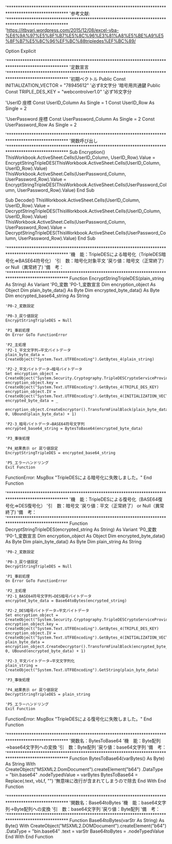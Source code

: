 '***************************************************************************************************
'参考文献:
'***************************************************************************************************
'https://itbyari.wordpress.com/2015/12/08/excel-vba-%E6%9A%97%E5%8F%B7%E5%8C%96%E3%81%A8%E5%BE%A9%E5%8F%B7%E5%8C%96%EF%BC%88tripledes%EF%BC%89/




Option Explicit

'***************************************************************************************************
'定数宣言
'***************************************************************************************************
'初期ベクトル
Public Const INITIALIZATION_VECTOR = "78945612" '必ず8文字分
'暗号用共通鍵
Public Const TRIPLE_DES_KEY = "webcontrolver1.0" '必ず16文字分

'UserID 座標
Const UserID_Column As Single = 1
Const UserID_Row As Single = 2

'UserPassword 座標
Const UserPassword_Column As Single = 2
Const UserPassword_Row As Single = 2

'***************************************************************************************************
'関数呼び出し
'***************************************************************************************************
Sub Encryption()
    ThisWorkbook.ActiveSheet.Cells(UserID_Column, UserID_Row).Value = EncryptStringTripleDES(ThisWorkbook.ActiveSheet.Cells(UserID_Column, UserID_Row).Value)
    ThisWorkbook.ActiveSheet.Cells(UserPassword_Column, UserPassword_Row).Value = EncryptStringTripleDES(ThisWorkbook.ActiveSheet.Cells(UserPassword_Column, UserPassword_Row).Value)
End Sub

Sub Decode()
    ThisWorkbook.ActiveSheet.Cells(UserID_Column, UserID_Row).Value = DecryptStringTripleDES(ThisWorkbook.ActiveSheet.Cells(UserID_Column, UserID_Row).Value)
    ThisWorkbook.ActiveSheet.Cells(UserPassword_Column, UserPassword_Row).Value = DecryptStringTripleDES(ThisWorkbook.ActiveSheet.Cells(UserPassword_Column, UserPassword_Row).Value)
End Sub

'***************************************************************************************************
'機　能：TripleDESによる暗号化（TripleDES暗号化⇒BASE64符号化）
'引　数：暗号化対象平文
'戻り値：暗号文（正常終了） or Null（異常終了)
'備　考：
'***************************************************************************************************
Function EncryptStringTripleDES(plain_string As String) As Variant
    'P0_変数
    'P0-1_変数宣言
    Dim encryption_object As Object
    Dim plain_byte_data() As Byte
    Dim encrypted_byte_data() As Byte
    Dim encrypted_base64_string As String
    
    'P0-2_変数設定
    
    'P0-3_戻り値設定
    EncryptStringTripleDES = Null
    
    'P1_事前処理
    On Error GoTo FunctionError
    
    'P2_主処理
    'P2-1_平文文字列⇒平文バイトデータ
    plain_byte_data = CreateObject("System.Text.UTF8Encoding").GetBytes_4(plain_string)
    
    'P2-2_平文バイトデータ⇒暗号バイトデータ
    Set encryption_object = CreateObject("System.Security.Cryptography.TripleDESCryptoServiceProvider")
    encryption_object.key = CreateObject("System.Text.UTF8Encoding").GetBytes_4(TRIPLE_DES_KEY)
    encryption_object.IV = CreateObject("System.Text.UTF8Encoding").GetBytes_4(INITIALIZATION_VECTOR)
    encrypted_byte_data = _
            encryption_object.CreateEncryptor().TransformFinalBlock(plain_byte_data, 0, UBound(plain_byte_data) + 1)
    
    'P2-3_暗号バイトデータ⇒BASE64符号文字列
    encrypted_base64_string = BytesToBase64(encrypted_byte_data)

    'P3_事後処理
    
    'P4_結果表示 or 戻り値設定
    EncryptStringTripleDES = encrypted_base64_string
    
    'P5_エラーハンドリング
    Exit Function
FunctionError:
    MsgBox "TripleDESによる暗号化に失敗しました。"
End Function

'***************************************************************************************************
'機　能：TripleDESによる復号化（BASE64復号化⇒DES復号化）
'引　数：暗号文
'戻り値：平文（正常終了） or Null（異常終了)
'備　考：
'***************************************************************************************************
Function DecryptStringTripleDES(encrypted_string As String) As Variant
    'P0_変数
    'P0-1_変数宣言
    Dim encryption_object As Object
    Dim encrypted_byte_data() As Byte
    Dim plain_byte_data() As Byte
    Dim plain_string As String
     
    'P0-2_変数設定
    
    'P0-3_戻り値設定
    DecryptStringTripleDES = Null
    
    'P1_事前処理
    On Error GoTo FunctionError
    
    'P2_主処理
    'P2-1_BASE64符号文字列⇒DES暗号バイトデータ
    encrypted_byte_data = Base64toBytes(encrypted_string)
    
    'P2-2_DES暗号バイトデータ⇒平文バイトデータ
    Set encryption_object = CreateObject("System.Security.Cryptography.TripleDESCryptoServiceProvider")
    encryption_object.key = CreateObject("System.Text.UTF8Encoding").GetBytes_4(TRIPLE_DES_KEY)
    encryption_object.IV = CreateObject("System.Text.UTF8Encoding").GetBytes_4(INITIALIZATION_VECTOR)
    plain_byte_data = encryption_object.CreateDecryptor().TransformFinalBlock(encrypted_byte_data, 0, UBound(encrypted_byte_data) + 1)
            
    'P2-3_平文バイトデータ⇒平文文字列化
    plain_string = CreateObject("System.Text.UTF8Encoding").GetString(plain_byte_data)
    
    'P3_事後処理
    
    'P4_結果表示 or 戻り値設定
    DecryptStringTripleDES = plain_string
    
    'P5_エラーハンドリング
    Exit Function
FunctionError:
    MsgBox "TripleDESによる復号化に失敗しました。"
End Function

'***************************************************************************************************
'関数名：BytesToBase64
'機　能：Byte配列→base64文字列への変換
'引　数：Byte配列
'戻り値：base64文字列
'備　考：
'***************************************************************************************************
Function BytesToBase64(varBytes() As Byte) As String
    With CreateObject("MSXML2.DomDocument").createElement("b64")
        .DataType = "bin.base64"
        .nodeTypedValue = varBytes
        BytesToBase64 = Replace(.text, vbLf, "") '無意味に改行が含まれてしまうので除去
    End With
End Function

'***************************************************************************************************
'関数名：Base64toBytes
'機　能：base64文字列→Byte配列への変換
'引　数：base64文字列
'戻り値：Byte配列
'備　考：
'***************************************************************************************************
 Function Base64toBytes(varStr As String) As Byte()
    With CreateObject("MSXML2.DOMDocument").createElement("b64")
         .DataType = "bin.base64"
         .text = varStr
         Base64toBytes = .nodeTypedValue
    End With
 End Function

